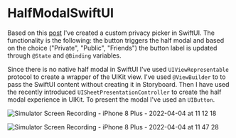 # HalfModalSwiftUI
Based on this [post](https://www.donnywals.com/using-uisheetpresentationcontroller-in-swiftui/) I've created a custom privacy picker in SwiftUI. The functionality is the following: the button triggers the half modal and based on the choice ("Private", "Public", "Friends") the button label is updated through `@State` and `@Binding` variables.

Since there is no native half modal in SwiftUI I've used `UIViewRepresentable` protocol to create a wrapper of the UIKit view. I've used `@ViewBuilder` to to pass the SwiftUI content without creating it in Storyboard. Then I have used the recently introduced `UISheetPresentationController` to create the half modal experience in UIKit. To present the modal I've used an `UIButton`.

![Simulator Screen Recording - iPhone 8 Plus - 2022-04-04 at 11 12 18](https://user-images.githubusercontent.com/94223094/161512562-0721b7f5-6204-4bb7-8c69-5d95efe84955.gif#gh-light-mode-only)

![Simulator Screen Recording - iPhone 8 Plus - 2022-04-04 at 11 47 28](https://user-images.githubusercontent.com/94223094/161518983-5990e4d0-c6f9-475e-a551-c7f9d9668a25.gif#gh-dark-mode-only)

